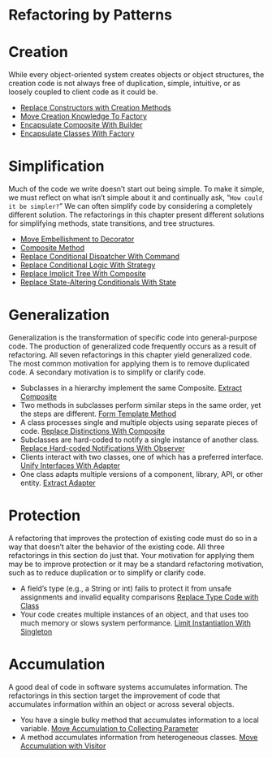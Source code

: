 # Refactoring by Patterns

# Creation

While every object-oriented system creates objects or object structures, the creation code is not always free of duplication, simple, intuitive, or as loosely coupled to client code as it could be.
* [Replace Constructors with Creation Methods](https://github.com/gunya/refactoring/tree/master/src/main/java/com/hepexta/refactoring/loanrisk/objectcreation)
* [Move Creation Knowledge To Factory](https://github.com/gunya/refactoring/tree/master/src/main/java/com/hepexta/refactoring/creational/htmlparser)
* [Encapsulate Composite With Builder](https://github.com/gunya/refactoring/tree/master/src/main/java/com/hepexta/refactoring/encapsuation/composit)
* [Encapsulate Classes With Factory](https://github.com/gunya/refactoring/tree/master/src/main/java/com/hepexta/refactoring/encapsuation/descriptors)

# Simplification

Much of the code we write doesn’t start out being simple. To make it simple, we must reflect on what isn’t simple about it and continually ask, “`How could it be simpler?`” We can often simplify code by considering a completely different solution. The refactorings in this chapter present different solutions for simplifying methods, state transitions, and tree structures.

* [Move Embellishment to Decorator](https://github.com/gunya/refactoring/tree/master/src/main/java/com/hepexta/refactoring/simplification/embelishmenttodecorator)
* [Composite Method](https://github.com/gunya/refactoring/tree/master/src/main/java/com/hepexta/refactoring/simplification/compositmethod)
* [Replace Conditional Dispatcher With Command](https://github.com/gunya/refactoring/tree/master/src/main/java/com/hepexta/refactoring/simplification/replaceCondDispatcherWithCommand)
* [Replace Conditional Logic With Strategy](https://github.com/gunya/refactoring/tree/master/src/main/java/com/hepexta/refactoring/simplification/replaceconditwithstrategy)
* [Replace Implicit Tree With Composite](https://github.com/gunya/refactoring/tree/master/src/main/java/com/hepexta/refactoring/simplification/replaceImplicitTreeWithComposite)
* [Replace State-Altering Conditionals With State](https://github.com/gunya/refactoring/tree/master/src/main/java/com/hepexta/refactoring/simplification/replacestatealteredwithstate)

# Generalization

Generalization is the transformation of specific code into general-purpose code. The production of generalized code frequently occurs as a result of refactoring. All seven refactorings in this chapter yield generalized code. The most common motivation for applying them is to remove duplicated code. A secondary motivation is to simplify or clarify code.

* Subclasses in a hierarchy implement the same Composite.
[Extract Composite](https://github.com/gunya/refactoring/tree/master/src/main/java/com/hepexta/refactoring/generalization/extractcomposite)
* Two methods in subclasses perform similar steps in the same order, yet the steps are different.
[Form Template Method](https://github.com/gunya/refactoring/tree/master/src/main/java/com/hepexta/refactoring/generalization/formtemplatemethod)
* A class processes single and multiple objects using separate pieces of code.
[Replace Distinctions With Composite](https://github.com/gunya/refactoring/tree/master/src/main/java/com/hepexta/refactoring/generalization/replaceDistinctionsWithComposite)
* Subclasses are hard-coded to notify a single instance of another class.
[Replace Hard-coded Notifications With Observer](https://github.com/gunya/refactoring/tree/master/src/main/java/com/hepexta/refactoring/generalization/replaceHardcodedNtfWithObserver)
* Clients interact with two classes, one of which has a preferred interface.
[Unify Interfaces With Adapter](https://github.com/gunya/refactoring/tree/master/src/main/java/com/hepexta/refactoring/generalization/unifyinterfacewithadapter)
* One class adapts multiple versions of a component, library, API, or other entity.
[Extract Adapter](https://github.com/gunya/refactoring/tree/master/src/main/java/com/hepexta/refactoring/generalization/extractadapter)

# Protection

A refactoring that improves the protection of existing code must do so in a way that doesn’t alter the behavior of the existing code. All three refactorings in this section do just that. Your motivation for applying them may be to improve protection or it may be a standard refactoring motivation, such as to reduce duplication or to simplify or clarify code.

* A field’s type (e.g., a String or int) fails to protect it from unsafe assignments and invalid equality comparisons
[Replace Type Code with Class](https://github.com/gunya/refactoring/tree/master/src/main/java/com/hepexta/refactoring/protection/replaceTypeWithClass)
* Your code creates multiple instances of an object, and that uses too much memory or slows system performance.
[Limit Instantiation With Singleton](https://github.com/gunya/refactoring/tree/master/src/main/java/com/hepexta/refactoring/protection/limitInstantiationWithSingleton)

# Accumulation

A good deal of code in software systems accumulates information. The refactorings in this section target the improvement of code that accumulates information within an object or across several objects.

* You have a single bulky method that accumulates information to a local variable. 
[Move Accumulation to Collecting Parameter](https://github.com/gunya/refactoring/tree/master/src/main/java/com/hepexta/refactoring/accumulation/moveAccumWithCollectParam)
* A method accumulates information from heterogeneous classes. 
[Move Accumulation with Visitor](https://github.com/gunya/refactoring/tree/master/src/main/java/com/hepexta/refactoring/accumulation/moveAccumWithVisitor)
